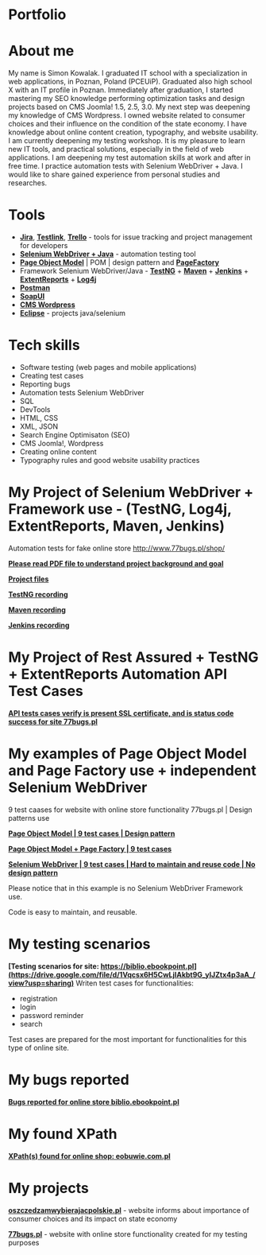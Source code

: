 # Portfolio

# About me

My name is Simon Kowalak. I graduated IT school with a specialization in web applications, in Poznan, Poland (PCEUiP). Graduated also high school X with an IT profile in Poznan. Immediately after graduation, I started mastering my SEO knowledge performing optimization tasks and design projects based on CMS Joomla! 1.5, 2.5, 3.0. My next step was deepening my knowledge of CMS Wordpress. I owned website related to consumer choices and their influence on the condition of the state economy. I have knowledge about online content creation, typography, and website usability. I am currently deepening my testing workshop. It is my pleasure to learn new IT tools, and practical solutions, especially in the field of web applications. I am deepening my test automation skills at work and after in free time. I practice automation tests with Selenium WebDriver + Java. I would like to share gained experience from personal studies and researches.

# Tools

* **[Jira](https://www.atlassian.com/software/jira)**, **[Testlink](https://testlink.org/)**, **[Trello](https://trello.com/)** - tools for issue tracking and project management for developers<br>
* **[Selenium WebDriver + Java](https://www.selenium.dev/)** - automation testing tool
* **[Page Object Model](https://www.selenium.dev/documentation/en/guidelines_and_recommendations/page_object_models/)** | POM | design pattern and **[PageFactory](https://github.com/SeleniumHQ/selenium/wiki/PageFactory)** 
* Framework Selenium WebDriver/Java - **[TestNG](https://testng.org/doc/)** + **[Maven](https://maven.apache.org/)** + **[Jenkins](https://www.jenkins.io/)** + **[ExtentReports](https://www.extentreports.com/)** + **[Log4j](https://logging.apache.org/log4j/2.x/)**
* **[Postman](https://www.postman.com/)** 
* **[SoapUI](https://www.soapui.org/)**  
* **[CMS Wordpress](https://wordpress.org/)**
* **[Eclipse](https://www.eclipse.org/)** - projects java/selenium

# Tech skills

* Software testing (web pages and mobile applications)
* Creating test cases
* Reporting bugs
* Automation tests Selenium WebDriver
* SQL
* DevTools
* HTML, CSS 
* XML, JSON
* Search Engine Optimisaton (SEO)
* CMS Joomla!, Wordpress
* Creating online content
* Typography rules and good website usability practices





# My Project of Selenium WebDriver + Framework use - (TestNG, Log4j, ExtentReports, Maven, Jenkins) 
Automation tests for fake online store http://www.77bugs.pl/shop/ 

**[Please read PDF file to understand project background and goal](https://drive.google.com/file/d/10WHah6NtMHKLDC3Ba18j9oJIisyTj8QQ/view?usp=sharing)**

**[Project files](https://drive.google.com/drive/folders/1SZHGDpoDfJgLhdNuPjMq4wMPhY-A1YAd?usp=sharing)**

**[TestNG recording](https://drive.google.com/file/d/1ThlOekeior59x9g29hhewktSswv6YXjo/view?usp=sharing)**

**[Maven recording](https://drive.google.com/file/d/109O1u-i3cEFCCnuPY8AYZLjhhiMggKt4/view?usp=sharing)**

**[Jenkins recording](https://drive.google.com/file/d/1baSgnpTTEi6svZTgT-pZENYBRzY7fEb7/view?usp=sharing)**

# My Project of Rest Assured + TestNG + ExtentReports Automation API Test Cases 

**[API tests cases verify is present SSL certificate, and is status code success for site 77bugs.pl](https://drive.google.com/drive/folders/1L9YcqNvZtTUFImSgzt-g2fo7hrTOYZNZ?usp=sharing)**

# My examples of Page Object Model and Page Factory use + independent Selenium WebDriver

9 test caases for website with online store functionality 77bugs.pl | Design patterns use

**[Page Object Model | 9 test cases | Design pattern](https://drive.google.com/file/d/1gnd-Ksg4Ds1LIMbjStL-pYdjfBfsCeyW/view?usp=sharing)**

**[Page Object Model + Page Factory | 9 test cases](https://drive.google.com/file/d/1CWxSZtLRk3z-14XWpRm6mtDsNOEltdYn/view?usp=sharing)**

**[Selenium WebDriver | 9 test cases | Hard to maintain and reuse code | No design pattern](https://drive.google.com/file/d/1sXqpWb9TqkzCY_e0oN_1M5qoCoqXimkC/view?usp=sharing)**

Please notice that in this example is no Selenium WebDriver Framework use.

Code is easy to maintain, and reusable.

# My testing scenarios 

**[Testing scenarios for site: https://biblio.ebookpoint.pl](https://drive.google.com/file/d/1Vqcsx6H5CwLjIAkbt9G_ylJZtx4p3aA_/view?usp=sharing)**
Writen test cases for functionalities:
- registration
- login
- password reminder
- search

Test cases are prepared for the most important for functionalities for this type of online site.

# My bugs reported

**[Bugs reported for online store biblio.ebookpoint.pl](https://drive.google.com/file/d/1dtrYXqXqvtWZMDwdOBo6YrPue5pi8dIs/view?usp=sharing)**

# My found XPath 

**[XPath(s) found for online shop: eobuwie.com.pl](https://drive.google.com/file/d/1XXp6vDhtgZC2MIaQsXqjZwyN_Ys8kUi4/view?usp=sharing)**

# My projects

**[oszczedzamwybierajacpolskie.pl](https://oszczedzamwybierajacpolskie.pl/)** - website informs about importance of consumer choices and its impact on state economy

**[77bugs.pl](http://www.77bugs.pl/shop/)** - website with online store functionality created for my testing purposes



